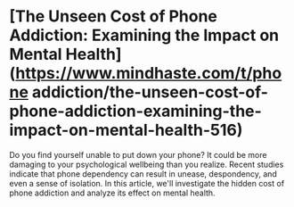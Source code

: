 
# [The Unseen Cost of Phone Addiction: Examining the Impact on Mental Health](https://www.mindhaste.com/t/phone addiction/the-unseen-cost-of-phone-addiction-examining-the-impact-on-mental-health-516)

Do you find yourself unable to put down your phone? It could be more damaging to your psychological wellbeing than you realize. Recent studies indicate that phone dependency can result in unease, despondency, and even a sense of isolation. In this article, we'll investigate the hidden cost of phone addiction and analyze its effect on mental health.
    